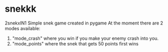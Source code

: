 # snekkk
2snekxIN1
Simple snek game created in pygame
At the moment there are 2 modes available:
1. "mode_crash" where you win if you make your enemy crash into you.
2. "mode_points" where the snek that gets 50 points first wins
